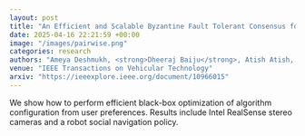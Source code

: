 ```yaml
---
layout: post
title: "An Efficient and Scalable Byzantine Fault Tolerant Consensus for Vehicular Networks"
date: 2025-04-16 22:21:59 +00:00
image: "/images/pairwise.png"
categories: research
authors: "Ameya Deshmukh, <strong>Dheeraj Baiju</strong>, Atish Atish, Tejasvi Alladi, F. Richard Yu"
venue: "IEEE Transactions on Vehicular Technology"
arxiv: "https://ieeexplore.ieee.org/document/10966015"
---
```

We show how to perform efficient black-box optimization of algorithm configuration from user preferences. Results include Intel RealSense stereo cameras and a robot social navigation policy.